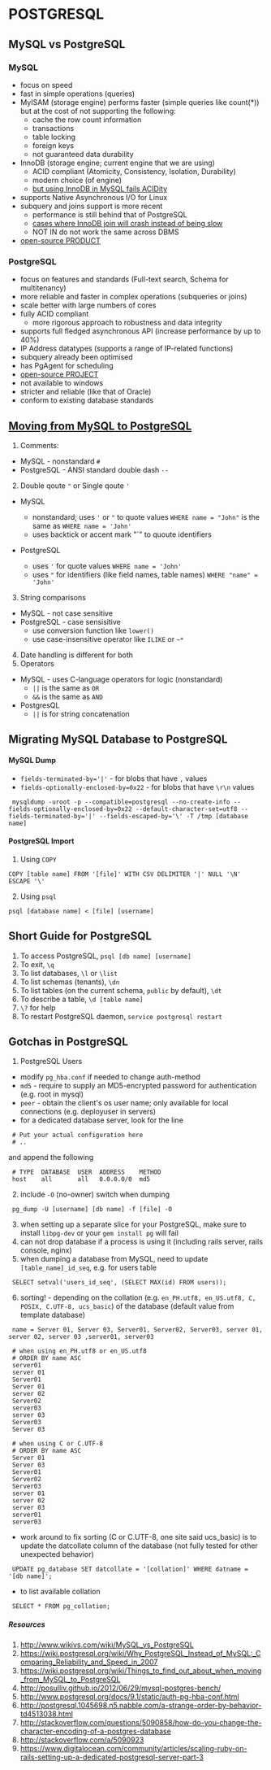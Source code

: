 # POSTGRESQL

## MySQL vs PostgreSQL

### MySQL
* focus on speed
* fast in simple operations (queries)
* MyISAM (storage engine) performs faster (simple queries like count(*)) but at the cost of not supporting the following:
  * cache the row count information
  * transactions
  * table locking
  * foreign keys
  * not guaranteed data durability
* InnoDB (storage engine; current engine that we are using)
  * ACID compliant (Atomicity, Consistency, Isolation, Durability)
  * modern choice (of engine)
  * [but using InnoDB in MySQL fails ACIDity](http://www.wikivs.com/wiki/MySQL_vs_PostgreSQL#ACID_Compliance)
* supports Native Asynchronous I/O for Linux
* subquery and joins support is more recent
  * performance is still behind that of PostgreSQL
  * [cases where InnoDB join will crash instead of being slow](http://www.wikivs.com/wiki/MySQL_vs_PostgreSQL#Joins)
  * NOT IN do not work the same across DBMS
* [open-source PRODUCT](http://www.wikivs.com/wiki/MySQL_vs_PostgreSQL#Development)

### PostgreSQL
* focus on features and standards (Full-text search, Schema for multitenancy)
* more reliable and faster in complex operations (subqueries or joins)
* scale better with large numbers of cores
* fully ACID compliant
  * more rigorous approach to robustness and data integrity
* supports full fledged asynchronous API (increase performance by up to 40%)
* IP Address datatypes (supports a range of IP-related functions)
* subquery already been optimised
* has PgAgent for scheduling
* [open-source PROJECT](http://www.wikivs.com/wiki/MySQL_vs_PostgreSQL#Development)
* not available to windows
* stricter and reliable (like that of Oracle)
* conform to existing database standards


## [Moving from MySQL to PostgreSQL](https://wiki.postgresql.org/wiki/Things_to_find_out_about_when_moving_from_MySQL_to_PostgreSQL)
1.  Comments:
  * MySQL - nonstandard `#`
  * PostgreSQL - ANSI standard double dash `--`
2.  Double qoute `"` or Single qoute `'`
  * MySQL
    * nonstandard; uses `'` or `"` to quote values `WHERE name = "John"` is the same as `WHERE name = 'John'`
    * uses backtick or accent mark "`" to quoute identifiers
  
  * PostgreSQL
    * uses `'` for quote values `WHERE name = 'John'`
    * uses `"` for identifiers (like field names, table names) `WHERE "name" = 'John'`
3.  String comparisons
  * MySQL - not case sensitive
  * PostgreSQL - case sensisitive
    * use conversion function like `lower()`
    * use case-insensitive operator like `ILIKE` or `~*`
4. Date handling is different for both
5. Operators
  * MySQL - uses C-language operators for logic (nonstandard)
    * `||` is the same as `OR`
    * `&&` is the same as `AND`
  * PostgresQL
    * `||` is for string concatenation
    
## Migrating MySQL Database to PostgreSQL

#### MySQL Dump
* `fields-terminated-by='|'` - for blobs that have `,` values
* `fields-optionally-enclosed-by=0x22` - for blobs that have `\r\n` values

```
 mysqldump -uroot -p --compatible=postgresql --no-create-info --fields-optionally-enclosed-by=0x22 --default-character-set=utf8 --fields-terminated-by='|' --fields-escaped-by='\' -T /tmp [database name]
```

#### PostgreSQL Import
1. Using `COPY`
```
COPY [table name] FROM '[file]' WITH CSV DELIMITER '|' NULL '\N' ESCAPE '\'
```

2. Using `psql`
```
psql [database name] < [file] [username]
```

## Short Guide for PostgreSQL
1.  To access PostgreSQL, `psql [db name] [username]`
2.  To exit, `\q`
3.  To list databases, `\l` or `\list`
4.  To list schemas (tenants), `\dn`
5.  To list tables (on the current schema, `public` by default), `\dt`
6.  To describe a table, `\d [table name]`
7.  `\?` for help
8.  To restart PostgreSQL daemon, `service postgresql restart`


## Gotchas in PostgreSQL
1. PostgreSQL Users
 * modify `pg_hba.conf` if needed to change auth-method
  * `md5` - require to supply an MD5-encrypted password for authentication (e.g. root in mysql)
  * `peer` - obtain the client's os user name; only available for local connections (e.g. deployuser in servers)
 * for a dedicated database server, look for the line
 
 ```
  # Put your actual configuration here
  # ..
 ```

 and append the following
    
 ```
  # TYPE  DATABASE  USER  ADDRESS    METHOD
  host    all       all   0.0.0.0/0  md5
 ```

2. include `-O` (no-owner) switch when dumping

 ```
  pg_dump -U [username] [db name] -f [file] -O
 ```

3. when setting up a separate slice for your PostgreSQL, make sure to install `libpg-dev` or your `gem install pg` will fail
4. can not drop database if a process is using it (including rails server, rails console, nginx)
5. when dumping a database from MySQL, need to update `[table_name]_id_seq`, e.g. for users table

 ```
  SELECT setval('users_id_seq', (SELECT MAX(id) FROM users));
 ```

6. sorting! - depending on the collation (e.g. `en_PH.utf8, en_US.utf8, C, POSIX, C.UTF-8, ucs_basic`) of the database (default value from template database)

 ```
  name = Server 01, Server 03, Server01, Server02, Server03, server 01, server 02, server 03 ,server01, server03
 
  # when using en_PH.utf8 or en_US.utf8
  # ORDER BY name ASC
  server01
  server 01
  Server01
  Server 01
  server 02
  Server02
  server03
  server 03
  Server03
  Server 03
 
  # when using C or C.UTF-8
  # ORDER BY name ASC
  Server 01
  Server 03
  Server01
  Server02
  Server03
  server 01
  server 02
  server 03
  server01
  server03
 ```

   * work around to fix sorting (C or C.UTF-8, one site said ucs_basic) is to update the datcollate column of the database (not fully tested for other unexpected behavior)

 ```
  UPDATE pg_database SET datcollate = '[collation]' WHERE datname = '[db name]';
 ```

   * to list available collation

 ```
  SELECT * FROM pg_collation;
 ```


##### Resources
1. http://www.wikivs.com/wiki/MySQL_vs_PostgreSQL
2. https://wiki.postgresql.org/wiki/Why_PostgreSQL_Instead_of_MySQL:_Comparing_Reliability_and_Speed_in_2007
3. https://wiki.postgresql.org/wiki/Things_to_find_out_about_when_moving_from_MySQL_to_PostgreSQL
4. http://posulliv.github.io/2012/06/29/mysql-postgres-bench/
5. http://www.postgresql.org/docs/9.1/static/auth-pg-hba-conf.html
6. http://postgresql.1045698.n5.nabble.com/a-strange-order-by-behavior-td4513038.html
7. http://stackoverflow.com/questions/5090858/how-do-you-change-the-character-encoding-of-a-postgres-database
8. http://stackoverflow.com/a/5090923
9. https://www.digitalocean.com/community/articles/scaling-ruby-on-rails-setting-up-a-dedicated-postgresql-server-part-3
